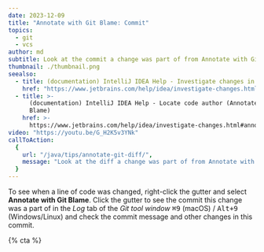 ```yaml
---
date: 2023-12-09
title: "Annotate with Git Blame: Commit"
topics:
  - git
  - vcs
author: md
subtitle: Look at the commit a change was part of from Annotate with Git Blame.
thumbnail: ./thumbnail.png
seealso:
  - title: (documentation) IntelliJ IDEA Help - Investigate changes in Git repository
    href: "https://www.jetbrains.com/help/idea/investigate-changes.html"
  - title: >-
      (documentation) IntelliJ IDEA Help - Locate code author (Annotate with Git
      Blame)
    href: >-
      https://www.jetbrains.com/help/idea/investigate-changes.html#annotate_blame
video: "https://youtu.be/G_H2K5v3YNk"
callToAction:
  {
    url: "/java/tips/annotate-git-diff/",
    message: "Look at the diff a change was part of from Annotate with Git Blame?",
  }
---
```


To see when a line of code was changed, right-click the gutter and select **Annotate with Git Blame**. Click the gutter to see the commit this change was a part of in the _Log_ tab of the _Git tool window_ <kbd>⌘9</kbd> (macOS) / <kbd>Alt+9</kbd> (Windows/Linux) and check the commit message and other changes in this commit.

{% cta %}
